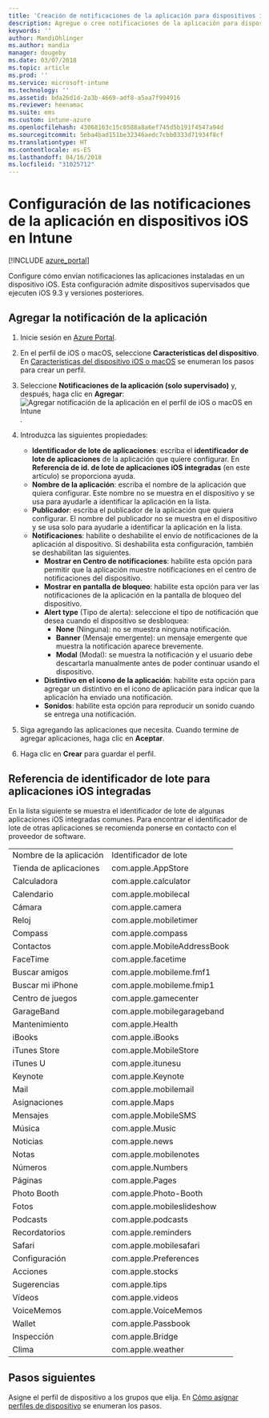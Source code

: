 ```yaml
---
title: 'Creación de notificaciones de la aplicación para dispositivos iOS: Microsoft Intune - Azure | Microsoft Docs'
description: Agregue o cree notificaciones de la aplicación para dispositivos iOS en Microsoft Intune. Elija las aplicaciones a las que enviar notificaciones, configure las opciones de notificación en la pantalla de bloqueo, habilite el sonido, elija el tipo de alerta y agregue un distintivo.
keywords: ''
author: MandiOhlinger
ms.author: mandia
manager: dougeby
ms.date: 03/07/2018
ms.topic: article
ms.prod: ''
ms.service: microsoft-intune
ms.technology: ''
ms.assetid: bda26d1d-2a3b-4669-adf8-a5aa7f994916
ms.reviewer: heenamac
ms.suite: ems
ms.custom: intune-azure
ms.openlocfilehash: 43068163c15c0588a8a6ef745d5b191f4547a94d
ms.sourcegitcommit: 5eba4bad151be32346aedc7cbb0333d71934f8cf
ms.translationtype: HT
ms.contentlocale: es-ES
ms.lasthandoff: 04/16/2018
ms.locfileid: "31025712"
---
```

# <a name="configure-app-notifications-settings-on-ios-devices-in-intune"></a>Configuración de las notificaciones de la aplicación en dispositivos iOS en Intune

[!INCLUDE [azure_portal](./includes/azure_portal.md)]

Configure cómo envían notificaciones las aplicaciones instaladas en un dispositivo iOS. Esta configuración admite dispositivos supervisados que ejecuten iOS 9.3 y versiones posteriores.

## <a name="add-the-app-notification"></a>Agregar la notificación de la aplicación

1. Inicie sesión en [Azure Portal](https://portal.azure.com).
2. En el perfil de iOS o macOS, seleccione **Características del dispositivo**. En [Características del dispositivo iOS o macOS](device-features-configure.md) se enumeran los pasos para crear un perfil.
3. Seleccione **Notificaciones de la aplicación (solo supervisado)** y, después, haga clic en **Agregar**: ![Agregar notificación de la aplicación en el perfil de iOS o macOS en Intune](./media/ios-macos-app-notifications.png).
4. Introduzca las siguientes propiedades:

   - **Identificador de lote de aplicaciones**: escriba el **identificador de lote de aplicaciones** de la aplicación que quiere configurar. En **Referencia de id. de lote de aplicaciones iOS integradas** (en este artículo) se proporciona ayuda.
   - **Nombre de la aplicación**: escriba el nombre de la aplicación que quiera configurar. Este nombre no se muestra en el dispositivo y se usa para ayudarle a identificar la aplicación en la lista.
   - **Publicador**: escriba el publicador de la aplicación que quiera configurar. El nombre del publicador no se muestra en el dispositivo y se usa solo para ayudarle a identificar la aplicación en la lista.
   - **Notificaciones**: habilite o deshabilite el envío de notificaciones de la aplicación al dispositivo. Si deshabilita esta configuración, también se deshabilitan las siguientes.
     - **Mostrar en Centro de notificaciones**: habilite esta opción para permitir que la aplicación muestre notificaciones en el centro de notificaciones del dispositivo.
     - **Mostrar en pantalla de bloqueo**: habilite esta opción para ver las notificaciones de la aplicación en la pantalla de bloqueo del dispositivo.
     - **Alert type** (Tipo de alerta): seleccione el tipo de notificación que desea cuando el dispositivo se desbloquea:
       - **None** (Ninguna): no se muestra ninguna notificación.
       - **Banner** (Mensaje emergente): un mensaje emergente que muestra la notificación aparece brevemente.
       - **Modal** (Modal): se muestra la notificación y el usuario debe descartarla manualmente antes de poder continuar usando el dispositivo.
     - **Distintivo en el icono de la aplicación**: habilite esta opción para agregar un distintivo en el icono de aplicación para indicar que la aplicación ha enviado una notificación.
     - **Sonidos**: habilite esta opción para reproducir un sonido cuando se entrega una notificación.

5. Siga agregando las aplicaciones que necesita. Cuando termine de agregar aplicaciones, haga clic en **Aceptar**.
6. Haga clic en **Crear** para guardar el perfil.

## <a name="bundle-id-reference-for-built-in-ios-apps"></a>Referencia de identificador de lote para aplicaciones iOS integradas

En la lista siguiente se muestra el identificador de lote de algunas aplicaciones iOS integradas comunes. Para encontrar el identificador de lote de otras aplicaciones se recomienda ponerse en contacto con el proveedor de software.

|||
|-|-|
|Nombre de la aplicación|Identificador de lote|
|Tienda de aplicaciones|com.apple.AppStore|
|Calculadora|com.apple.calculator|
|Calendario|com.apple.mobilecal|
|Cámara|com.apple.camera|
|Reloj|com.apple.mobiletimer|
|Compass|com.apple.compass|
|Contactos|com.apple.MobileAddressBook|
|FaceTime|com.apple.facetime|
|Buscar amigos|com.apple.mobileme.fmf1|
|Buscar mi iPhone|com.apple.mobileme.fmip1|
|Centro de juegos|com.apple.gamecenter|
|GarageBand|com.apple.mobilegarageband|
|Mantenimiento|com.apple.Health|
|iBooks|com.apple.iBooks|
|iTunes Store|com.apple.MobileStore|
|iTunes U|com.apple.itunesu|
|Keynote|com.apple.Keynote|
|Mail|com.apple.mobilemail|
|Asignaciones|com.apple.Maps|
|Mensajes|com.apple.MobileSMS|
|Música|com.apple.Music|
|Noticias|com.apple.news|
|Notas|com.apple.mobilenotes|
|Números|com.apple.Numbers|
|Páginas|com.apple.Pages|
|Photo Booth|com.apple.Photo-Booth|
|Fotos|com.apple.mobileslideshow|
|Podcasts|com.apple.podcasts|
|Recordatorios|com.apple.reminders|
|Safari|com.apple.mobilesafari|
|Configuración|com.apple.Preferences|
|Acciones|com.apple.stocks|
|Sugerencias|com.apple.tips|
|Vídeos|com.apple.videos|
|VoiceMemos|com.apple.VoiceMemos|
|Wallet|com.apple.Passbook|
|Inspección|com.apple.Bridge|
|Clima|com.apple.weather|

## <a name="next-steps"></a>Pasos siguientes

Asigne el perfil de dispositivo a los grupos que elija. En [Cómo asignar perfiles de dispositivo](device-profile-assign.md) se enumeran los pasos.